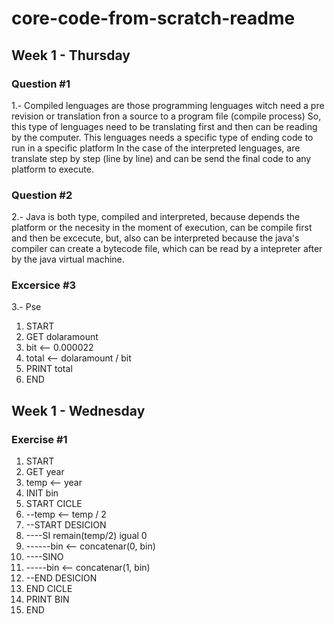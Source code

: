 # core-code-from-scratch-readme
## Week 1 - Thursday
### Question #1
1.- Compiled lenguages are those programming lenguages witch need a pre revision or translation fron a source to a program file (compile process) So, this type of lenguages need to be translating first and then can be reading by the computer. This lenguages needs a specific type of ending code to run in a specific platform
In the case of the interpreted lenguages, are translate step by step (line by line) and can be send the final code to any platform to execute. 

### Question #2
2.- Java is both type, compiled and interpreted, because depends the platform or the necesity in the moment of execution, can be compile first and then be excecute, but, also can be interpreted because the java's compiler can create a bytecode file, which can be read by a intepreter after by the java virtual machine. 
### Excersice #3
3.- Pse
  1. START
  2. GET dolaramount
  3. bit <-- 0.000022
  4. total <-- dolaramount / bit
  5. PRINT total
  6. END

## Week 1 - Wednesday
### Exercise #1
  1. START
  2. GET year
  3. temp <-- year
  4. INIT bin 
  4. START CICLE
  5. --temp <-- temp / 2
  6. --START DESICION
  7. ----SI remain(temp/2) igual 0
  8. ------bin <-- concatenar(0, bin)
  9. ----SINO
  10. -----bin <-- concatenar(1, bin)
  11. --END DESICION
  12. END CICLE
  13. PRINT BIN
  14. END

